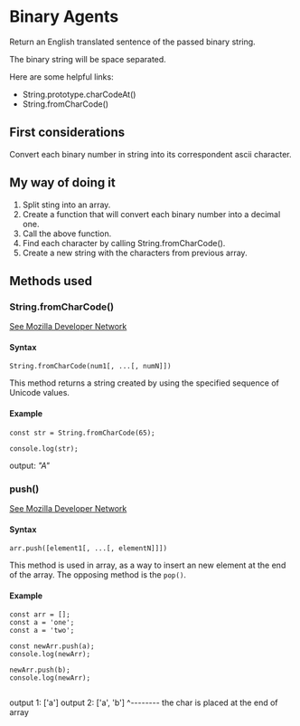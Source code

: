 # Binary Agents

Return an English translated sentence of the passed binary string.

The binary string will be space separated.

Here are some helpful links:

* String.prototype.charCodeAt()
* String.fromCharCode()

## First considerations

Convert each binary number in string into its correspondent ascii character.

## My way of doing it

1. Split sting into an array.
2. Create a function that will convert each binary number into a decimal one.
3. Call the above function.
4. Find each character by calling String.fromCharCode().
5. Create a new string with the characters from previous array.


## Methods used
### String.fromCharCode()

[See Mozilla Developer Network](https://developer.mozilla.org/en-US/docs/Web/JavaScript/Reference/Global_Objects/String/fromCharCode)

#### Syntax
`String.fromCharCode(num1[, ...[, numN]])`

This method  returns a string created by using the specified sequence of Unicode values.

#### Example
```
const str = String.fromCharCode(65);

console.log(str);

```
output: *"A"*

### push()

[See Mozilla Developer Network](https://developer.mozilla.org/en-US/docs/Web/JavaScript/Reference/Global_Objects/Array/push)

#### Syntax
`arr.push([element1[, ...[, elementN]]])`

This method is used in array, as a way to insert an new element at the end
of the array. The opposing method is the `pop()`.

#### Example
```
const arr = [];
const a = 'one';
const a = 'two';

const newArr.push(a);
console.log(newArr);

newArr.push(b);
console.log(newArr);


```
output 1: ['a']
output 2: ['a', 'b']
                 ^-------- the char is placed at the end of array
